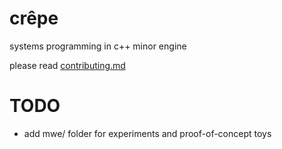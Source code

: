 # crêpe

systems programming in c++ minor engine

please read [contributing.md](./contributing.md)

# TODO

- add mwe/ folder for experiments and proof-of-concept toys

